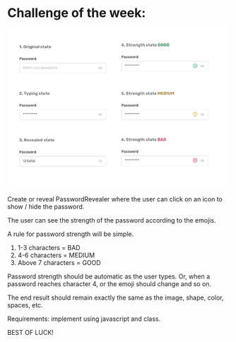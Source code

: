 # Challenge of the week:

![alt text](/passwordDesign.jpeg "PasswordRevealer")

Create or reveal PasswordRevealer where the user can click on an icon to show / hide the password.

The user can see the strength of the password according to the emojis.

A rule for password strength will be simple.

1. 1-3 characters = BAD
2. 4-6 characters = MEDIUM
3. Above 7 characters = GOOD

Password strength should be automatic as the user types. Or, when a password reaches character 4, or the emoji should change and so on.

The end result should remain exactly the same as the image, shape, color, spaces, etc.

Requirements: implement using javascript and class.

BEST OF LUCK!
